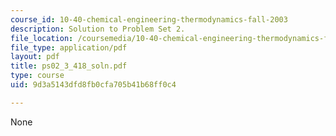 ```yaml
---
course_id: 10-40-chemical-engineering-thermodynamics-fall-2003
description: Solution to Problem Set 2.
file_location: /coursemedia/10-40-chemical-engineering-thermodynamics-fall-2003/9d3a5143dfd8fb0cfa705b41b68ff0c4_ps02_3_418_soln.pdf
file_type: application/pdf
layout: pdf
title: ps02_3_418_soln.pdf
type: course
uid: 9d3a5143dfd8fb0cfa705b41b68ff0c4

---
```

None